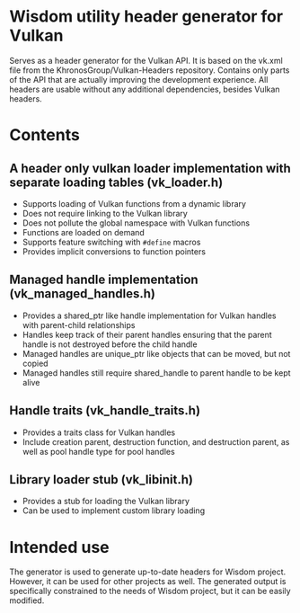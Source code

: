# Wisdom utility header generator for Vulkan

Serves as a header generator for the Vulkan API. It is based on the vk.xml file from the KhronosGroup/Vulkan-Headers repository.
Contains only parts of the API that are actually improving the development experience. All headers are usable without any additional dependencies, besides Vulkan headers.


# Contents

## A header only vulkan loader implementation with separate loading tables (vk_loader.h)
- Supports loading of Vulkan functions from a dynamic library
- Does not require linking to the Vulkan library
- Does not pollute the global namespace with Vulkan functions
- Functions are loaded on demand
- Supports feature switching with `#define` macros
- Provides implicit conversions to function pointers

## Managed handle implementation (vk_managed_handles.h) 
- Provides a shared_ptr like handle implementation for Vulkan handles with parent-child relationships
- Handles keep track of their parent handles ensuring that the parent handle is not destroyed before the child handle
- Managed handles are unique_ptr like objects that can be moved, but not copied
- Managed handles still require shared_handle to parent handle to be kept alive

## Handle traits (vk_handle_traits.h)
- Provides a traits class for Vulkan handles
- Include creation parent, destruction function, and destruction parent, as well as pool handle type for pool handles

## Library loader stub (vk_libinit.h)
- Provides a stub for loading the Vulkan library
- Can be used to implement custom library loading

# Intended use

The generator is used to generate up-to-date headers for Wisdom project. However, it can be used for other projects as well. 
The generated output is specifically constrained to the needs of Wisdom project, but it can be easily modified.
